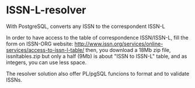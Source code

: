 ISSN-L-resolver
===============

With PostgreSQL, converts any ISSN to the correspondent ISSN-L

In order to have access to the table of correspondence ISSN/ISSN-L,  fill the form on ISSN-ORG website:
   http://www.issn.org/services/online-services/access-to-issn-l-table/
then, you download a 18Mb zip file, 
  issnltables.zip
but only a half (9Mb) is about "ISSN to ISSN-L" table, and as integers, you can use less space.

The resolver solution also offer PL/pgSQL funcions to format and to validate ISSNs.

